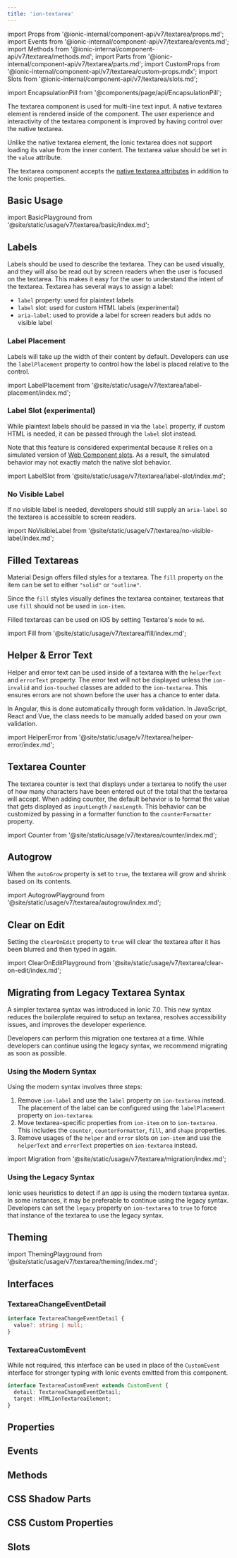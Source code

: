 ```yaml
---
title: 'ion-textarea'
---
```


import Props from '@ionic-internal/component-api/v7/textarea/props.md';
import Events from '@ionic-internal/component-api/v7/textarea/events.md';
import Methods from '@ionic-internal/component-api/v7/textarea/methods.md';
import Parts from '@ionic-internal/component-api/v7/textarea/parts.md';
import CustomProps from '@ionic-internal/component-api/v7/textarea/custom-props.mdx';
import Slots from '@ionic-internal/component-api/v7/textarea/slots.md';

<head>
  <title>Ionic Textarea Component and CSS Properties for Multi-Line Input</title>
  <meta
    name="description"
    content="Textarea is for multi-line input. The component accepts native textarea attributes in addition to Ionic properties. Read to learn about use and CSS elements."
  />
</head>

import EncapsulationPill from '@components/page/api/EncapsulationPill';

<EncapsulationPill type="scoped" />

The textarea component is used for multi-line text input. A native textarea element is rendered inside of the component. The user experience and interactivity of the textarea component is improved by having control over the native textarea.

Unlike the native textarea element, the Ionic textarea does not support loading its value from the inner content. The textarea value should be set in the `value` attribute.

The textarea component accepts the [native textarea attributes](https://developer.mozilla.org/en-US/docs/Web/HTML/Element/textarea) in addition to the Ionic properties.

## Basic Usage

import BasicPlayground from '@site/static/usage/v7/textarea/basic/index.md';

<BasicPlayground />

## Labels

Labels should be used to describe the textarea. They can be used visually, and they will also be read out by screen readers when the user is focused on the textarea. This makes it easy for the user to understand the intent of the textarea. Textarea has several ways to assign a label:

- `label` property: used for plaintext labels
- `label` slot: used for custom HTML labels (experimental)
- `aria-label`: used to provide a label for screen readers but adds no visible label

### Label Placement

Labels will take up the width of their content by default. Developers can use the `labelPlacement` property to control how the label is placed relative to the control.

import LabelPlacement from '@site/static/usage/v7/textarea/label-placement/index.md';

<LabelPlacement />

### Label Slot (experimental)

While plaintext labels should be passed in via the `label` property, if custom HTML is needed, it can be passed through the `label` slot instead.

Note that this feature is considered experimental because it relies on a simulated version of [Web Component slots](https://developer.mozilla.org/en-US/docs/Web/API/Web_components/Using_templates_and_slots). As a result, the simulated behavior may not exactly match the native slot behavior.

import LabelSlot from '@site/static/usage/v7/textarea/label-slot/index.md';

<LabelSlot />

### No Visible Label

If no visible label is needed, developers should still supply an `aria-label` so the textarea is accessible to screen readers.

import NoVisibleLabel from '@site/static/usage/v7/textarea/no-visible-label/index.md';

<NoVisibleLabel />

## Filled Textareas

Material Design offers filled styles for a textarea. The `fill` property on the item can be set to either `"solid"` or `"outline"`.

Since the `fill` styles visually defines the textarea container, textareas that use `fill` should not be used in `ion-item`.

Filled textareas can be used on iOS by setting Textarea's `mode` to `md`.

import Fill from '@site/static/usage/v7/textarea/fill/index.md';

<Fill />

## Helper & Error Text

Helper and error text can be used inside of a textarea with the `helperText` and `errorText` property. The error text will not be displayed unless the `ion-invalid` and `ion-touched` classes are added to the `ion-textarea`. This ensures errors are not shown before the user has a chance to enter data.

In Angular, this is done automatically through form validation. In JavaScript, React and Vue, the class needs to be manually added based on your own validation.

import HelperError from '@site/static/usage/v7/textarea/helper-error/index.md';

<HelperError />

## Textarea Counter

The textarea counter is text that displays under a textarea to notify the user of how many characters have been entered out of the total that the textarea will accept. When adding counter, the default behavior is to format the value that gets displayed as `inputLength` / `maxLength`. This behavior can be customized by passing in a formatter function to the `counterFormatter` property.

import Counter from '@site/static/usage/v7/textarea/counter/index.md';

<Counter />

## Autogrow

When the `autoGrow` property is set to `true`, the textarea will grow and shrink based on its contents.

import AutogrowPlayground from '@site/static/usage/v7/textarea/autogrow/index.md';

<AutogrowPlayground />

## Clear on Edit

Setting the `clearOnEdit` property to `true` will clear the textarea after it has been blurred and then typed in again.

import ClearOnEditPlayground from '@site/static/usage/v7/textarea/clear-on-edit/index.md';

<ClearOnEditPlayground />

## Migrating from Legacy Textarea Syntax

A simpler textarea syntax was introduced in Ionic 7.0. This new syntax reduces the boilerplate required to setup an textarea, resolves accessibility issues, and improves the developer experience.

Developers can perform this migration one textarea at a time. While developers can continue using the legacy syntax, we recommend migrating as soon as possible.

### Using the Modern Syntax

Using the modern syntax involves three steps:

1. Remove `ion-label` and use the `label` property on `ion-textarea` instead. The placement of the label can be configured using the `labelPlacement` property on `ion-textarea`.
2. Move textarea-specific properties from `ion-item` on to `ion-textarea`. This includes the `counter`, `counterFormatter`, `fill`, and `shape` properties.
3. Remove usages of the `helper` and `error` slots on `ion-item` and use the `helperText` and `errorText` properties on `ion-textarea` instead.

import Migration from '@site/static/usage/v7/textarea/migration/index.md';

<Migration />

### Using the Legacy Syntax

Ionic uses heuristics to detect if an app is using the modern textarea syntax. In some instances, it may be preferable to continue using the legacy syntax. Developers can set the `legacy` property on `ion-textarea` to `true` to force that instance of the textarea to use the legacy syntax.

## Theming

import ThemingPlayground from '@site/static/usage/v7/textarea/theming/index.md';

<ThemingPlayground />

## Interfaces

### TextareaChangeEventDetail

```typescript
interface TextareaChangeEventDetail {
  value?: string | null;
}
```

### TextareaCustomEvent

While not required, this interface can be used in place of the `CustomEvent` interface for stronger typing with Ionic events emitted from this component.

```typescript
interface TextareaCustomEvent extends CustomEvent {
  detail: TextareaChangeEventDetail;
  target: HTMLIonTextareaElement;
}
```

## Properties

<Props />

## Events

<Events />

## Methods

<Methods />

## CSS Shadow Parts

<Parts />

## CSS Custom Properties

<CustomProps />

## Slots

<Slots />
